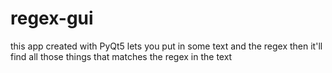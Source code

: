 # regex-gui
this app created with PyQt5 lets you put in some text and the regex then it'll find all those things that matches the regex in the text
